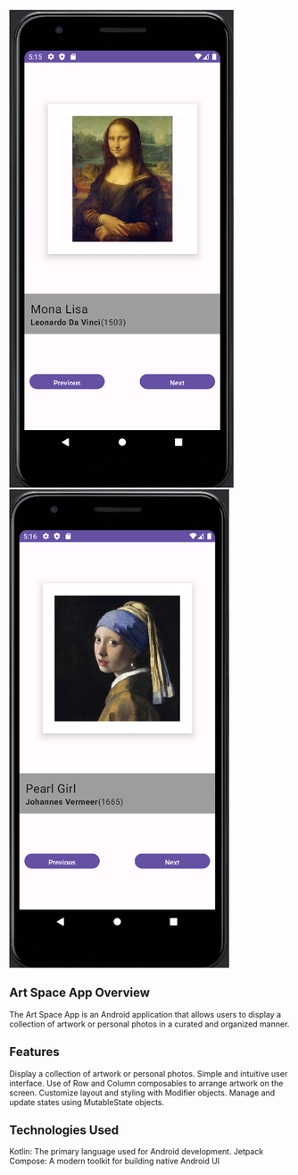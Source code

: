 ![Logo](https://github.com/senajpeg/ArtSpace/blob/main/artSpace1.png?raw=true)
![Logo](https://github.com/senajpeg/ArtSpace/blob/main/artSpace2.png?raw=true)



Art Space App
Overview
--------
The Art Space App is an Android application that allows users to display a collection of artwork or personal photos in a curated and organized manner.

Features
--------
Display a collection of artwork or personal photos.
Simple and intuitive user interface.
Use of Row and Column composables to arrange artwork on the screen.
Customize layout and styling with Modifier objects.
Manage and update states using MutableState objects.

Technologies Used
-----------------
Kotlin: The primary language used for Android development.
Jetpack Compose: A modern toolkit for building native Android UI


